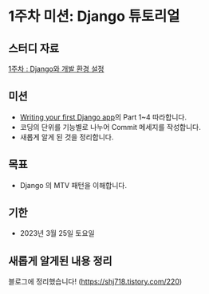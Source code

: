 # 1주차 미션: Django 튜토리얼

## 스터디 자료
[1주차 : Django와 개발 환경 설정](https://motley-way-58c.notion.site/Django-67e5994dfebd429d882d4b2b0e58e6a0)

## 미션
- [Writing your first Django app](https://docs.djangoproject.com/ko/3.2/intro/tutorial01/)의 Part 1~4 따라합니다.
- 코딩의 단위를 기능별로 나누어 Commit 메세지를 작성합니다.
- 새롭게 알게 된 것을 정리합니다.

## 목표
- Django 의 MTV 패턴을 이해합니다.

## 기한
- 2023년 3월 25일 토요일  

## 새롭게 알게된 내용 정리
블로그에 정리했습니다! (https://shj718.tistory.com/220)
